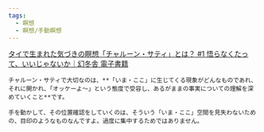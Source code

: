 ```yaml
---
tags:
  - 瞑想
  - 瞑想/手動瞑想
---
```

[タイで生まれた気づきの瞑想「チャルーン・サティ」とは？ #1 悟らなくたって、いいじゃないか｜幻冬舎 電子書籍](https://note.com/gentosha_dc/n/nb25d7774a94e)

```
チャルーン・サティで大切なのは、**「いま・ここ」に生じてくる現象がどんなものであれ、それに開かれ、「オッケーよ～」という態度で受容し、あるがままの事実についての理解を深めていくこと**です。

手を動かして、その位置確認をしていくのは、そういう「いま・ここ」空間を見失わないための、目印のようなものなんですよ。過度に集中するためではありません。
```

